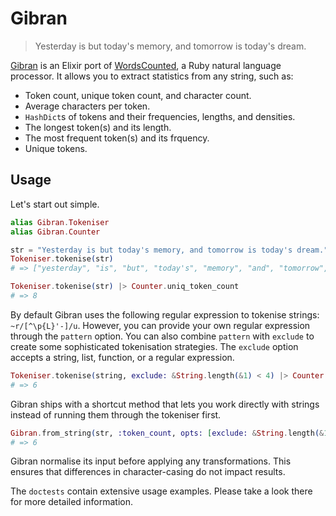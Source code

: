 Gibran
=========

> Yesterday is but today's memory, and tomorrow is today's dream.

[Gibran][2] is an Elixir port of [WordsCounted][1], a Ruby natural language processor. It allows you to extract statistics from any string, such as:

- Token count, unique token count, and character count.
- Average characters per token.
- `HashDict`s of tokens and their frequencies, lengths, and densities.
- The longest token(s) and its length.
- The most frequent token(s) and its frquency.
- Unique tokens.

## Usage

Let's start out simple.

```elixir
alias Gibran.Tokeniser
alias Gibran.Counter

str = "Yesterday is but today's memory, and tomorrow is today's dream."
Tokeniser.tokenise(str)
# => ["yesterday", "is", "but", "today's", "memory", "and", "tomorrow", "is", "today's", "dream"]

Tokeniser.tokenise(str) |> Counter.uniq_token_count
# => 8
```

By default Gibran uses the following regular expression to tokenise strings: `~r/[^\p{L}'-]/u`. However, you can provide your own regular expression through the `pattern` option. You can also combine `pattern` with `exclude` to create some sophisticated tokenisation strategies. The `exclude` option accepts a string, list, function, or a regular expression.

```elixir
Tokeniser.tokenise(string, exclude: &String.length(&1) < 4) |> Counter.token_count
# => 6
```

Gibran ships with a shortcut method that lets you work directly with strings instead of running them through the tokeniser first.

```elixir
Gibran.from_string(str, :token_count, opts: [exclude: &String.length(&1) < 4])
# => 6
```

Gibran normalise its input before applying any transformations. This ensures that differences in character-casing do not impact results.

The `doctests` contain extensive usage examples. Please take a look there for more detailed information.

  [1]: https://github.com/abitdodgy/words_counted
  [2]: https://en.wikipedia.org/wiki/Kahlil_Gibran
